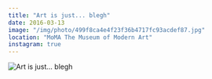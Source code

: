 ```yaml
---
title: "Art is just... blegh"
date: 2016-03-13
image: "/img/photo/499f8ca4e4f23f36b4717fc93acdef87.jpg"
location: "MoMA The Museum of Modern Art"
instagram: true
---
```


![Art is just... blegh](/img/photo/499f8ca4e4f23f36b4717fc93acdef87.jpg)
